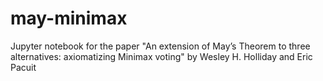 # may-minimax
Jupyter notebook for the paper "An extension of May’s Theorem to three alternatives: axiomatizing Minimax voting" by Wesley H. Holliday and Eric Pacuit

